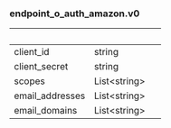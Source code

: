 
### endpoint_o_auth_amazon.v0

| &nbsp; | &nbsp; | &nbsp; |
|---|---|---|
| client_id | string |  |
| client_secret | string |  |
| scopes | List&lt;string&gt; |  |
| email_addresses | List&lt;string&gt; |  |
| email_domains | List&lt;string&gt; |  |